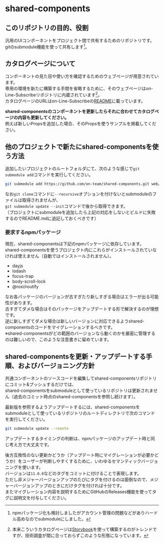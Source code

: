 # shared-components

## このリポジトリの目的、役割

汎用のUIコンポーネントをプロジェクト間で共有するためのリポジトリです。  
gitのsubmodule機能を使って共有します[^1]。  

## カタログページについて

コンポーネントの見た目や使い方を確認するためのウェブページが用意されています。  
専用の環境を新たに構築する手間を省略するために、そのウェブページはon-Line-Subscribeリポジトリに内蔵されています[^2]。  
カタログページのURLはon-Line-Subscribeの[README](https://github.com/on-team/on-Line-Subscribe#readme)に載っています。  

**shared-componentsのコンポーネントを更新したらそれに合わせてカタログページの内容も更新してください。**  
例えば新しいPropsを追加した場合、そのPropsを使うサンプルを掲載してください。  

## 他のプロジェクトで新たにshared-componentsを使う方法

追加したいプロジェクトのルートフォルダにて、次のような感じで`git submodule add`コマンドを実行してください。  

```bash
git submodule add https://github.com/on-team/shared-components.git web/src/components/shared/
```

なお`git clone`コマンドに`--recursive`オプションを付けないとsubmoduleのファイルは取得されませんが、  
`git submodule update --init`コマンドで後から取得できます。  
（プロジェクトにsubmoduleを追加したら上記の対応をしないとビルドに失敗するのでREADME.mdに追記しておくべきです）  

### 要求するnpmパッケージ

現在、shared-componentsは下記のnpmパッケージに依存しています。  
shared-componentsを使うプロジェクト内にこれらがインストールされていなければ使えません（自動ではインストールされません）。  

- dayjs
- lodash
- focus-trap
- body-scroll-lock
- @roxi/routify

なお各パッケージのバージョンが古すぎたり新しすぎる場合はエラーが出る可能性があります。  
古すぎてダメな場合はそのパッケージをアップデートする形で解決するのが理想です。  
逆に新しすぎてダメな場合は新しいバージョンに対応できるようshared-componentsのコードをマイグレーションするべきです。  
※shared-componentsがどの範囲のバージョンなら動くのかを厳密に管理するのは難しいので、このような注意書きに留めています。  

## shared-componentsを更新・アップデートする手順、およびバージョニング方針

共通コンポーネントのソースコードを編集してshared-componentsリポジトリにコミット&プッシュするだけでは、  
shared-componentsをsubmoduleとして使っているリポジトリは更新されません（過去のコミット時点のshared-componentsを参照し続けます）。  

最新版を参照するようアップデートするには、shared-componentsをsubmoduleとして使っているリポジトリのルートディレクトリで次のコマンドを実行してください。  

```bash
git submodule update --remote
```

アップデートするタイミングの判断は、npmパッケージのアップデート時と同じ考え方で大丈夫です。  

後方互換性のない更新かどうか（アップデート時にマイグレーションが必要かどうか）をユーザーが判断しやすくするために、いわゆるセマンティックバージョニングを使います。  
バージョンは`11.0.0`などのタグをコミットに付けることで表現します。  
ただし非メジャーバージョンアップのたびにタグを付けるのは面倒なので、メジャーバージョンアップのときにだけタグを付ければ十分です。  
またマイグレーション内容を説明するためにGitHubのReleases機能を使ってタグに説明文を付与してください。  


[^1]: npmパッケージ化も検討しましたがアカウント管理の問題などがありハードル高めなのでsubmoduleにしました。  

[^2]: 本来こういうカタログページは[Storybook](https://storybook.js.org/)を使って構築するのがトレンドですが、技術調査が間に合っておらずこのような形態になっています。  
